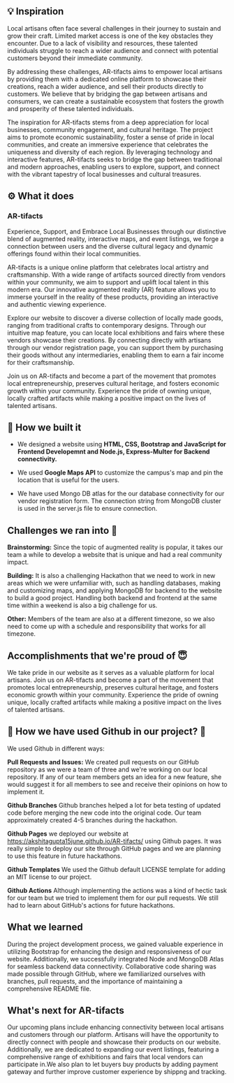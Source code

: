 ## 💡 Inspiration

Local artisans often face several challenges in their journey to sustain and grow their craft. Limited market access is one of the key obstacles they encounter. Due to a lack of visibility and resources, these talented individuals struggle to reach a wider audience and connect with potential customers beyond their immediate community.

By addressing these challenges, AR-tifacts aims to empower local artisans by providing them with a dedicated online platform to showcase their creations, reach a wider audience, and sell their products directly to customers. We believe that by bridging the gap between artisans and consumers, we can create a sustainable ecosystem that fosters the growth and prosperity of these talented individuals.

The inspiration for AR-tifacts stems from a deep appreciation for local businesses, community engagement, and cultural heritage. The project aims to promote economic sustainability, foster a sense of pride in local communities, and create an immersive experience that celebrates the uniqueness and diversity of each region. By leveraging technology and interactive features, AR-tifacts seeks to bridge the gap between traditional and modern approaches, enabling users to explore, support, and connect with the vibrant tapestry of local businesses and cultural treasures.

## ⚙️ What it does 

### AR-tifacts

Experience, Support, and Embrace Local Businesses through our distinctive blend of augmented reality, interactive maps, and event listings, we forge a connection between users and the diverse cultural legacy and dynamic offerings found within their local communities. 

AR-tifacts is a unique online platform that celebrates local artistry and craftsmanship. With a wide range of artifacts sourced directly from vendors within your community, we aim to support and uplift local talent in this modern era. Our innovative augmented reality (AR) feature allows you to immerse yourself in the reality of these products, providing an interactive and authentic viewing experience.

Explore our website to discover a diverse collection of locally made goods, ranging from traditional crafts to contemporary designs. Through our intuitive map feature, you can locate local exhibitions and fairs where these vendors showcase their creations. By connecting directly with artisans through our vendor registration page, you can support them by purchasing their goods without any intermediaries, enabling them to earn a fair income for their craftsmanship.

Join us on AR-tifacts and become a part of the movement that promotes local entrepreneurship, preserves cultural heritage, and fosters economic growth within your community. Experience the pride of owning unique, locally crafted artifacts while making a positive impact on the lives of talented artisans.

## 🔧 How we built it

- We designed a website using **HTML, CSS, Bootstrap and JavaScript for Frontend Developemnt and Node.js, Express-Multer for Backend connectivity.** 

- We used **Google Maps API** to customize the campus's map and pin the location that is useful for the users. 

- We have used Mongo DB atlas for the our database connectivity for our vendor registration form. The connection string from MongoDB cluster is used in the server.js file to ensure connection. 


## Challenges we ran into 🙁

**Brainstorming:** Since the topic of augmented reality is popular, it takes our team a while to develop a website that is unique and had a real community impact. 

**Building:**  It is also a challenging Hackathon that we need to work in new areas which we were unfamiliar with, such as handling databases, making and customizing maps, and applying MongoDB for backend to the website to build a good project. Handling both backend and frontend at the same time within a weekend is also a big challenge for us. 

**Other:** Members of the team are also at a different timezone, so we also need to come up with a schedule and responsibility that works for all timezone. 


## Accomplishments that we're proud of 😇

We take pride in our website as it serves as a valuable platform for local artisans. Join us on AR-tifacts and become a part of the movement that promotes local entrepreneurship, preserves cultural heritage, and fosters economic growth within your community. Experience the pride of owning unique, locally crafted artifacts while making a positive impact on the lives of talented artisans.


## 🚀 How we have used **Github** in our project? 🚀

We used Github in different ways:

**Pull Requests and Issues:** We created pull requests on our GitHub repository as we were a team of three and we're working on our local repository. If any of our team members gets an idea for a new feature, she would suggest it for all members to see and receive their opinions on how to implement it.

**Github Branches** Github branches helped a lot for beta testing of updated code before merging the new code into the original code. Our team approximately created 4-5 branches during the hackathon.

**Github Pages** we deployed our website at https://akshitagupta15june.github.io/AR-tifacts/ using Github pages. It was really simple to deploy our site through GitHub pages and we are planning to use this feature in future hackathons.

**Github Templates** We used the Github default LICENSE template for adding an MIT license to our project.

**Github Actions** Although implementing the actions was a kind of hectic task for our team but we tried to implement them for our pull requests. We still had to learn about GitHub's actions for future hackathons.

## What we learned

During the project development process, we gained valuable experience in utilizing Bootstrap for enhancing the design and responsiveness of our website. Additionally, we successfully integrated Node and MongoDB Atlas for seamless backend data connectivity. Collaborative code sharing was made possible through GitHub, where we familiarized ourselves with branches, pull requests, and the importance of maintaining a comprehensive README file.

## What's next for AR-tifacts

Our upcoming plans include enhancing connectivity between local artisans and customers through our platform. Artisans will have the opportunity to directly connect with people and showcase their products on our website. Additionally, we are dedicated to expanding our event listings, featuring a comprehensive range of exhibitions and fairs that local vendors can participate in.We also plan to let buyers buy products by adding payment gateway and further improve customer experience by shippng and tracking.

